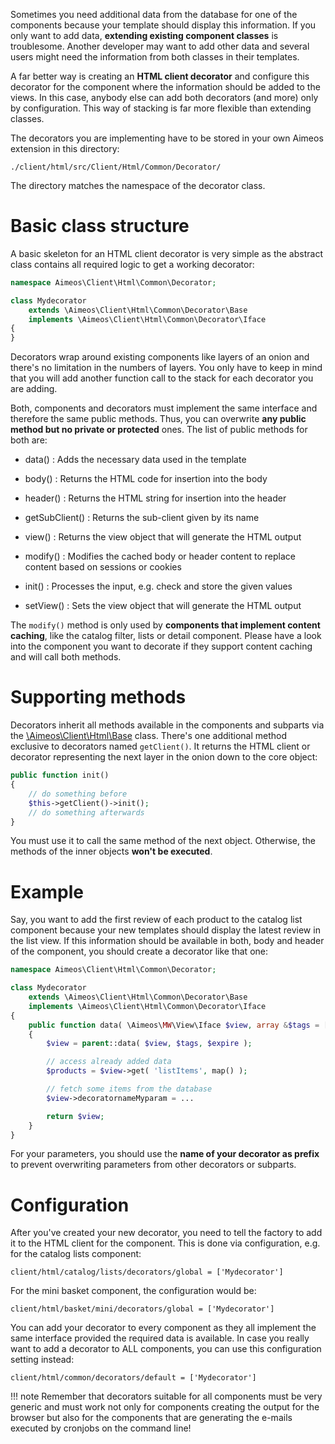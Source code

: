 Sometimes you need additional data from the database for one of the components because your template should display this information. If you only want to add data, **extending existing component classes** is troublesome. Another developer may want to add other data and several users might need the information from both classes in their templates.

A far better way is creating an **HTML client decorator** and configure this decorator for the component where the information should be added to the views. In this case, anybody else can add both decorators (and more) only by configuration. This way of stacking is far more flexible than extending classes.

The decorators you are implementing have to be stored in your own Aimeos extension in this directory:

```
./client/html/src/Client/Html/Common/Decorator/
```

The directory matches the namespace of the decorator class.

# Basic class structure

A basic skeleton for an HTML client decorator is very simple as the abstract class contains all required logic to get a working decorator:

```php
namespace Aimeos\Client\Html\Common\Decorator;

class Mydecorator
    extends \Aimeos\Client\Html\Common\Decorator\Base
    implements \Aimeos\Client\Html\Common\Decorator\Iface
{
}
```

Decorators wrap around existing components like layers of an onion and there's no limitation in the numbers of layers. You only have to keep in mind that you will add another function call to the stack for each decorator you are adding.

Both, components and decorators must implement the same interface and therefore the same public methods. Thus, you can overwrite **any public method but no private or protected** ones. The list of public methods for both are:

* data()
: Adds the necessary data used in the template

* body()
: Returns the HTML code for insertion into the body

* header()
: Returns the HTML string for insertion into the header

* getSubClient()
: Returns the sub-client given by its name

* view()
: Returns the view object that will generate the HTML output

* modify()
: Modifies the cached body or header content to replace content based on sessions or cookies

* init()
: Processes the input, e.g. check and store the given values

* setView()
: Sets the view object that will generate the HTML output

The `modify()` method is only used by **components that implement content caching**, like the catalog filter, lists or detail component. Please have a look into the component you want to decorate if they support content caching and will call both methods.

# Supporting methods

Decorators inherit all methods available in the components and subparts via the [\Aimeos\Client\Html\Base](https://github.com/aimeos/ai-client-html/blob/master/client/html/src/Client/Html/Base.php) class. There's one additional method exclusive to decorators named `getClient()`. It returns the HTML client or decorator representing the next layer in the onion down to the core object:

```php
public function init()
{
    // do something before
    $this->getClient()->init();
    // do something afterwards
}
```

You must use it to call the same method of the next object. Otherwise, the methods of the inner objects **won't be executed**.

# Example

Say, you want to add the first review of each product to the catalog list component because your new templates should display the latest review in the list view. If this information should be available in both, body and header of the component, you should create a decorator like that one:

```php
namespace Aimeos\Client\Html\Common\Decorator;

class Mydecorator
    extends \Aimeos\Client\Html\Common\Decorator\Base
    implements \Aimeos\Client\Html\Common\Decorator\Iface
{
    public function data( \Aimeos\MW\View\Iface $view, array &$tags = [], string &$expire = null ) : \Aimeos\MW\View\Iface
    {
        $view = parent::data( $view, $tags, $expire );

        // access already added data
        $products = $view->get( 'listItems', map() );

        // fetch some items from the database
        $view->decoratornameMyparam = ...

        return $view;
    }
}
```

For your parameters, you should use the **name of your decorator as prefix** to prevent overwriting parameters from other decorators or subparts.

# Configuration

After you've created your new decorator, you need to tell the factory to add it to the HTML client for the component. This is done via configuration, e.g. for the catalog lists component:

```
client/html/catalog/lists/decorators/global = ['Mydecorator']
```

For the mini basket component, the configuration would be:

```
client/html/basket/mini/decorators/global = ['Mydecorator']
```

You can add your decorator to every component as they all implement the same interface provided the required data is available. In case you really want to add a decorator to ALL components, you can use this configuration setting instead:

```
client/html/common/decorators/default = ['Mydecorator']
```

!!! note
    Remember that decorators suitable for all components must be very generic and must work not only for components creating the output for the browser but also for the components that are generating the e-mails executed by cronjobs on the command line!

